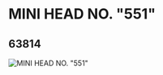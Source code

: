 # MINI HEAD NO. "551"
## 63814
![MINI HEAD NO. "551"](https://lc-www-live-s.legocdn.com/media/bricks/5/2/4531194.jpg)